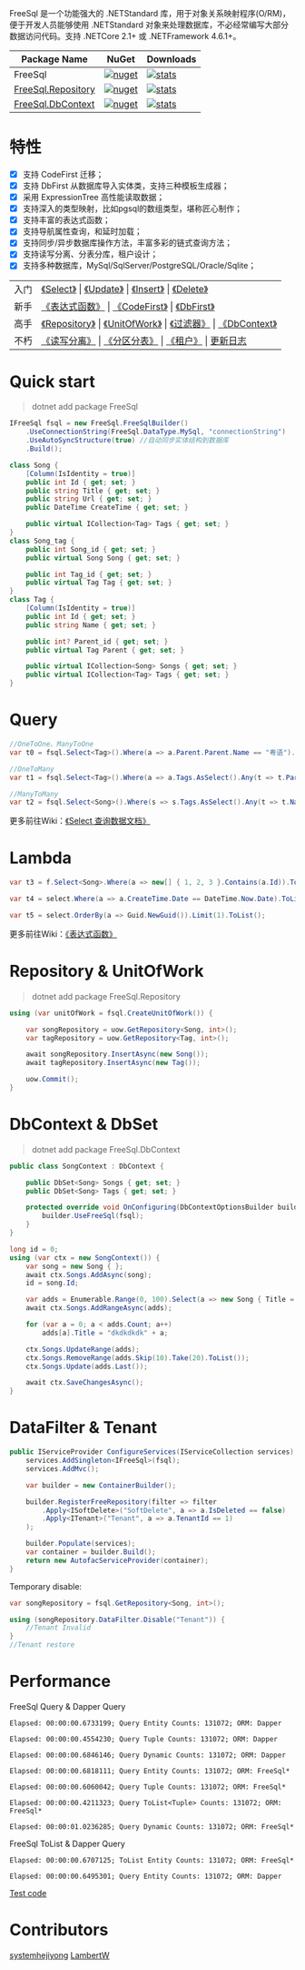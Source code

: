 FreeSql 是一个功能强大的 .NETStandard 库，用于对象关系映射程序(O/RM)，便于开发人员能够使用 .NETStandard 对象来处理数据库，不必经常编写大部分数据访问代码。支持 .NETCore 2.1+ 或 .NETFramework 4.6.1+。

| Package Name |  NuGet | Downloads |
|--------------|  ------- |  ---- |
| FreeSql | [![nuget](https://img.shields.io/nuget/v/FreeSql.svg?style=flat-square)](https://www.nuget.org/packages/FreeSql) | [![stats](https://img.shields.io/nuget/dt/FreeSql.svg?style=flat-square)](https://www.nuget.org/stats/packages/FreeSql?groupby=Version) |
| [FreeSql.Repository](https://github.com/2881099/FreeSql/wiki/Repository) | [![nuget](https://img.shields.io/nuget/v/FreeSql.Repository.svg?style=flat-square)](https://www.nuget.org/packages/FreeSql.Repository) | [![stats](https://img.shields.io/nuget/dt/FreeSql.Repository.svg?style=flat-square)](https://www.nuget.org/stats/packages/FreeSql.Repository?groupby=Version) |
| [FreeSql.DbContext](https://github.com/2881099/FreeSql/wiki/DbContext) | [![nuget](https://img.shields.io/nuget/v/FreeSql.DbContext.svg?style=flat-square)](https://www.nuget.org/packages/FreeSql.DbContext) | [![stats](https://img.shields.io/nuget/dt/FreeSql.DbContext.svg?style=flat-square)](https://www.nuget.org/stats/packages/FreeSql.DbContext?groupby=Version) |

# 特性

- [x] 支持 CodeFirst 迁移；
- [x] 支持 DbFirst 从数据库导入实体类，支持三种模板生成器；
- [x] 采用 ExpressionTree 高性能读取数据；
- [x] 支持深入的类型映射，比如pgsql的数组类型，堪称匠心制作；
- [x] 支持丰富的表达式函数；
- [x] 支持导航属性查询，和延时加载；
- [x] 支持同步/异步数据库操作方法，丰富多彩的链式查询方法；
- [x] 支持读写分离、分表分库，租户设计；
- [x] 支持多种数据库，MySql/SqlServer/PostgreSQL/Oracle/Sqlite；

| | |
| - | - |
| 入门 | [《Select》](https://github.com/2881099/FreeSql/wiki/%e6%9f%a5%e8%af%a2) \| [《Update》](https://github.com/2881099/FreeSql/wiki/%e4%bf%ae%e6%94%b9) \| [《Insert》](https://github.com/2881099/FreeSql/wiki/%e6%b7%bb%e5%8a%a0) \| [《Delete》](https://github.com/2881099/FreeSql/wiki/%e5%88%a0%e9%99%a4) |
| 新手 | [《表达式函数》](https://github.com/2881099/FreeSql/wiki/%e8%a1%a8%e8%be%be%e5%bc%8f%e5%87%bd%e6%95%b0) \| [《CodeFirst》](https://github.com/2881099/FreeSql/wiki/CodeFirst) \| [《DbFirst》](https://github.com/2881099/FreeSql/wiki/DbFirst) |
| 高手 | [《Repository》](https://github.com/2881099/FreeSql/wiki/Repository) \| [《UnitOfWork》](https://github.com/2881099/FreeSql/wiki/%e5%b7%a5%e4%bd%9c%e5%8d%95%e5%85%83) \| [《过滤器》](https://github.com/2881099/FreeSql/wiki/%e8%bf%87%e6%bb%a4%e5%99%a8) \| [《DbContext》](https://github.com/2881099/FreeSql/wiki/DbContext) |
| 不朽 | [《读写分离》](https://github.com/2881099/FreeSql/wiki/%e8%af%bb%e5%86%99%e5%88%86%e7%a6%bb) \| [《分区分表》](https://github.com/2881099/FreeSql/wiki/%e5%88%86%e5%8c%ba%e5%88%86%e8%a1%a8) \| [《租户》](https://github.com/2881099/FreeSql/wiki/%e7%a7%9f%e6%88%b7) \| [更新日志](https://github.com/2881099/FreeSql/wiki/%e6%9b%b4%e6%96%b0%e6%97%a5%e5%bf%97) |

# Quick start
> dotnet add package FreeSql
```csharp
IFreeSql fsql = new FreeSql.FreeSqlBuilder()
    .UseConnectionString(FreeSql.DataType.MySql, "connectionString")
    .UseAutoSyncStructure(true) //自动同步实体结构到数据库
    .Build();

class Song {
    [Column(IsIdentity = true)]
    public int Id { get; set; }
    public string Title { get; set; }
    public string Url { get; set; }
    public DateTime CreateTime { get; set; }

    public virtual ICollection<Tag> Tags { get; set; }
}
class Song_tag {
    public int Song_id { get; set; }
    public virtual Song Song { get; set; }

    public int Tag_id { get; set; }
    public virtual Tag Tag { get; set; }
}
class Tag {
    [Column(IsIdentity = true)]
    public int Id { get; set; }
    public string Name { get; set; }

    public int? Parent_id { get; set; }
    public virtual Tag Parent { get; set; }

    public virtual ICollection<Song> Songs { get; set; }
    public virtual ICollection<Tag> Tags { get; set; }
}
```

# Query
```csharp
//OneToOne、ManyToOne
var t0 = fsql.Select<Tag>().Where(a => a.Parent.Parent.Name == "粤语").ToList();

//OneToMany
var t1 = fsql.Select<Tag>().Where(a => a.Tags.AsSelect().Any(t => t.Parent.Id == 10)).ToList();

//ManyToMany
var t2 = fsql.Select<Song>().Where(s => s.Tags.AsSelect().Any(t => t.Name == "国语")).ToList();
```
更多前往Wiki：[《Select 查询数据文档》](https://github.com/2881099/FreeSql/wiki/%e6%9f%a5%e8%af%a2)

# Lambda
```csharp
var t3 = f.Select<Song>.Where(a => new[] { 1, 2, 3 }.Contains(a.Id)).ToList();
```

```csharp
var t4 = select.Where(a => a.CreateTime.Date == DateTime.Now.Date).ToList();
```

```csharp
var t5 = select.OrderBy(a => Guid.NewGuid()).Limit(1).ToList();
```
更多前往Wiki：[《表达式函数》](https://github.com/2881099/FreeSql/wiki/%e8%a1%a8%e8%be%be%e5%bc%8f%e5%87%bd%e6%95%b0) 

# Repository & UnitOfWork
> dotnet add package FreeSql.Repository

```csharp
using (var unitOfWork = fsql.CreateUnitOfWork()) {

    var songRepository = uow.GetRepository<Song, int>();
    var tagRepository = uow.GetRepository<Tag, int>();

    await songRepository.InsertAsync(new Song());
    await tagRepository.InsertAsync(new Tag());

    uow.Commit();
}
```

# DbContext & DbSet
> dotnet add package FreeSql.DbContext

```csharp
public class SongContext : DbContext {

    public DbSet<Song> Songs { get; set; }
    public DbSet<Song> Tags { get; set; }

    protected override void OnConfiguring(DbContextOptionsBuilder builder) {
        builder.UseFreeSql(fsql);
    }
}

long id = 0;
using (var ctx = new SongContext()) {
    var song = new Song { };
    await ctx.Songs.AddAsync(song);
    id = song.Id;

    var adds = Enumerable.Range(0, 100).Select(a => new Song { Title = "xxxx" + a, Url = "url222" }).ToList();
    await ctx.Songs.AddRangeAsync(adds);

    for (var a = 0; a < adds.Count; a++)
        adds[a].Title = "dkdkdkdk" + a;

    ctx.Songs.UpdateRange(adds);
    ctx.Songs.RemoveRange(adds.Skip(10).Take(20).ToList());
    ctx.Songs.Update(adds.Last());

    await ctx.SaveChangesAsync();
}
```

# DataFilter & Tenant

```csharp
public IServiceProvider ConfigureServices(IServiceCollection services) {
    services.AddSingleton<IFreeSql>(fsql);
    services.AddMvc();

    var builder = new ContainerBuilder();

    builder.RegisterFreeRepository(filter => filter
        .Apply<ISoftDelete>("SoftDelete", a => a.IsDeleted == false)
        .Apply<ITenant>("Tenant", a => a.TenantId == 1)
    );

    builder.Populate(services);
    var container = builder.Build();
    return new AutofacServiceProvider(container);
}
```

Temporary disable:
```csharp
var songRepository = fsql.GetRepository<Song, int>();

using (songRepository.DataFilter.Disable("Tenant")) {
    //Tenant Invalid
}
//Tenant restore
```

# Performance

FreeSql Query & Dapper Query
```shell
Elapsed: 00:00:00.6733199; Query Entity Counts: 131072; ORM: Dapper

Elapsed: 00:00:00.4554230; Query Tuple Counts: 131072; ORM: Dapper

Elapsed: 00:00:00.6846146; Query Dynamic Counts: 131072; ORM: Dapper

Elapsed: 00:00:00.6818111; Query Entity Counts: 131072; ORM: FreeSql*

Elapsed: 00:00:00.6060042; Query Tuple Counts: 131072; ORM: FreeSql*

Elapsed: 00:00:00.4211323; Query ToList<Tuple> Counts: 131072; ORM: FreeSql*

Elapsed: 00:00:01.0236285; Query Dynamic Counts: 131072; ORM: FreeSql*
```

FreeSql ToList & Dapper Query
```shell
Elapsed: 00:00:00.6707125; ToList Entity Counts: 131072; ORM: FreeSql*

Elapsed: 00:00:00.6495301; Query Entity Counts: 131072; ORM: Dapper
```

[Test code](FreeSql.Tests.PerformanceTests/MySqlAdoTest.cs)

# Contributors

[systemhejiyong](https://github.com/systemhejiyong)
[LambertW](https://github.com/LambertW)

